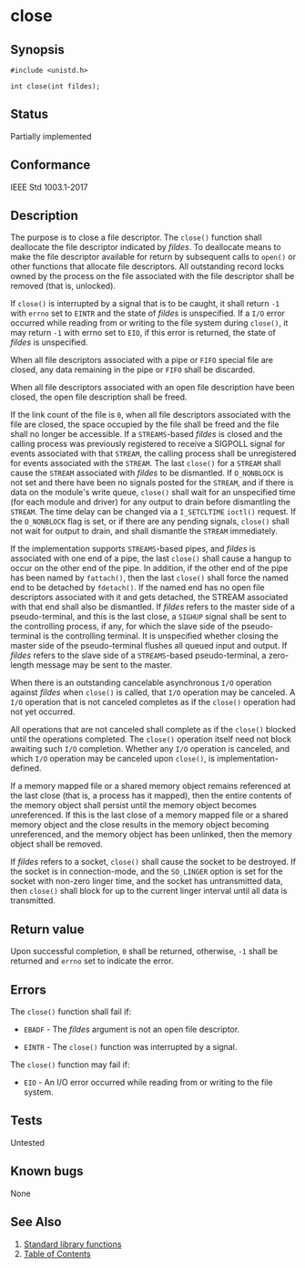 # close

## Synopsis

`#include <unistd.h>`

`int close(int fildes);`

## Status

Partially implemented

## Conformance

IEEE Std 1003.1-2017

## Description

The purpose is to close a file descriptor. The `close()` function shall deallocate the file descriptor indicated by
_fildes_. To deallocate means to make the file descriptor available for return by subsequent calls to `open()` or other
functions that allocate file descriptors. All outstanding record locks owned by the process on the file associated with
the file descriptor shall be removed (that is, unlocked).

If `close()` is interrupted by a signal that is to be caught, it shall return `-1` with `errno` set to `EINTR` and the
state of _fildes_ is unspecified. If a `I/O` error occurred while reading from or writing to the file system during
`close()`, it may return `-1` with errno set to `EIO`, if this error is returned, the state of _fildes_ is
unspecified.

When all file descriptors associated with a pipe or `FIFO` special file are closed, any data remaining in the pipe or
`FIFO` shall be discarded.

When all file descriptors associated with an open file description have been closed, the open file description shall be
freed.

If the link count of the file is `0`, when all file descriptors associated with the file are closed, the space occupied
by the file shall be freed and the file shall no longer be accessible.
If a `STREAMS`-based _fildes_ is closed and the calling process was previously registered to receive a SIGPOLL signal
for events associated with that `STREAM`, the calling process shall be unregistered for events associated with the
`STREAM`. The last `close()` for a `STREAM` shall cause the `STREAM` associated with _fildes_ to be dismantled.
If `O_NONBLOCK` is not set and there have been no signals posted for the `STREAM`, and if there is data on the module's
write queue, `close()` shall wait for an unspecified time (for each module and driver) for any output to drain before
dismantling the `STREAM`. The time delay can be changed via a `I_SETCLTIME` `ioctl()` request. If the `O_NONBLOCK`
flag is set, or if there are any pending signals, `close()` shall not wait for output to drain, and shall dismantle the
`STREAM` immediately.

If the implementation supports `STREAMS`-based pipes, and _fildes_ is associated with one end of a pipe, the last
`close()` shall cause a hangup to occur on the other end of the pipe. In addition, if the other end of the pipe has been
named by `fattach()`, then the last `close()` shall force the named end to be detached by `fdetach()`. If the named end
has no open file descriptors associated with it and gets detached, the STREAM associated with that end shall also be
dismantled. If _fildes_ refers to the master side of a pseudo-terminal, and this is the last close, a `SIGHUP`
signal shall be sent to the controlling process, if any, for which the slave side of the pseudo-terminal is the
controlling terminal. It is unspecified whether closing the master side of the pseudo-terminal flushes all queued input
and output. If _fildes_ refers to the slave side of a `STREAMS`-based pseudo-terminal, a zero-length message may be
sent to the master.

When there is an outstanding cancelable asynchronous `I/O` operation against _fildes_ when `close()` is called,
that `I/O` operation may be canceled. A `I/O` operation that is not canceled completes as if the `close()`
operation had not yet occurred.

All operations that are not canceled shall complete as if the `close()` blocked until the operations completed. The
`close()` operation itself need not block awaiting such `I/O` completion. Whether any `I/O` operation is canceled,
and which `I/O` operation may be canceled upon `close()`, is implementation-defined.

If a memory mapped file or a shared memory object
remains referenced at the last close (that is, a process has it mapped), then the entire contents of the memory object
shall persist until the memory object becomes unreferenced. If this is the last close of a
memory mapped file or a shared memory object and the close results in the memory object
becoming unreferenced, and the memory object has been unlinked, then the memory object shall be removed.

If _fildes_ refers to a socket, `close()` shall cause the socket to be destroyed. If the socket is in connection-mode,
and the `SO_LINGER` option is set for the socket with non-zero linger time, and the socket has untransmitted data, then
`close()` shall block for up to the current linger interval until all data is transmitted.

## Return value

Upon successful completion, `0` shall be returned, otherwise,
`-1` shall be returned and `errno` set to indicate the error.

## Errors

The `close()` function shall fail if:

* `EBADF` - The _fildes_ argument is not an open file descriptor.

* `EINTR` - The `close()` function was interrupted by a signal.

The `close()` function may fail if:

* `EIO` - An I/O error occurred while reading from or writing to the file system.

## Tests

Untested

## Known bugs

None

## See Also

1. [Standard library functions](../index.md)
2. [Table of Contents](../../../index.md)
